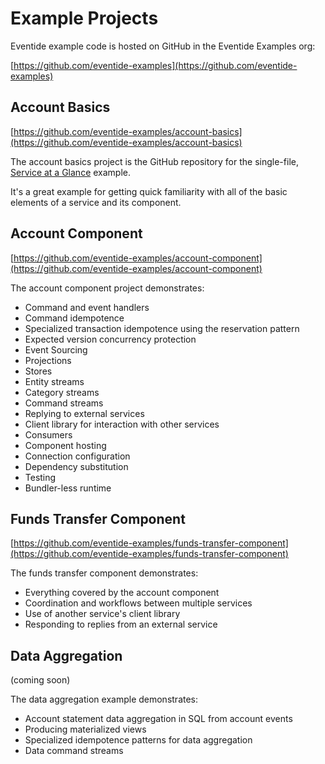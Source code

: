 # Example Projects

Eventide example code is hosted on GitHub in the Eventide Examples org:

[https://github.com/eventide-examples](https://github.com/eventide-examples)

## Account Basics

[https://github.com/eventide-examples/account-basics](https://github.com/eventide-examples/account-basics)

The account basics project is the GitHub repository for the single-file, [Service at a Glance](./at-a-glance.md) example.

It's a great example for getting quick familiarity with all of the basic elements of a service and its component.

## Account Component

[https://github.com/eventide-examples/account-component](https://github.com/eventide-examples/account-component)

The account component project demonstrates:

- Command and event handlers
- Command idempotence
- Specialized transaction idempotence using the reservation pattern
- Expected version concurrency protection
- Event Sourcing
- Projections
- Stores
- Entity streams
- Category streams
- Command streams
- Replying to external services
- Client library for interaction with other services
- Consumers
- Component hosting
- Connection configuration
- Dependency substitution
- Testing
- Bundler-less runtime

## Funds Transfer Component

[https://github.com/eventide-examples/funds-transfer-component](https://github.com/eventide-examples/funds-transfer-component)

The funds transfer component demonstrates:

- Everything covered by the account component
- Coordination and workflows between multiple services
- Use of another service's client library
- Responding to replies from an external service

## Data Aggregation

(coming soon)

The data aggregation example demonstrates:

- Account statement data aggregation in SQL from account events
- Producing materialized views
- Specialized idempotence patterns for data aggregation
- Data command streams
